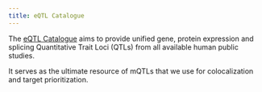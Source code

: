 ```yaml
---
title: eQTL Catalogue
---
```


The [eQTL Catalogue](https://www.ebi.ac.uk/eqtl/) aims to provide unified gene, protein expression and splicing Quantitative Trait Loci (QTLs) from all available human public studies.

It serves as the ultimate resource of mQTLs that we use for colocalization and target prioritization.
